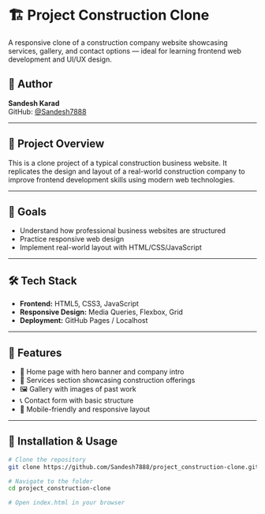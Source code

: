 # 🏗️ Project Construction Clone

A responsive clone of a construction company website showcasing services, gallery, and contact options — ideal for learning frontend web development and UI/UX design.

## 👤 Author

**Sandesh Karad**  
GitHub: [@Sandesh7888](https://github.com/Sandesh7888)

---

## 📌 Project Overview

This is a clone project of a typical construction business website. It replicates the design and layout of a real-world construction company to improve frontend development skills using modern web technologies.

---

## 🎯 Goals

- Understand how professional business websites are structured
- Practice responsive web design
- Implement real-world layout with HTML/CSS/JavaScript

---

## 🛠️ Tech Stack

- **Frontend:** HTML5, CSS3, JavaScript
- **Responsive Design:** Media Queries, Flexbox, Grid
- **Deployment:** GitHub Pages / Localhost

---

## 🚀 Features

- 🏢 Home page with hero banner and company intro
- 🧱 Services section showcasing construction offerings
- 🖼️ Gallery with images of past work
- 📞 Contact form with basic structure
- 📱 Mobile-friendly and responsive layout

---



## 🔧 Installation & Usage

```bash
# Clone the repository
git clone https://github.com/Sandesh7888/project_construction-clone.git

# Navigate to the folder
cd project_construction-clone

# Open index.html in your browser

